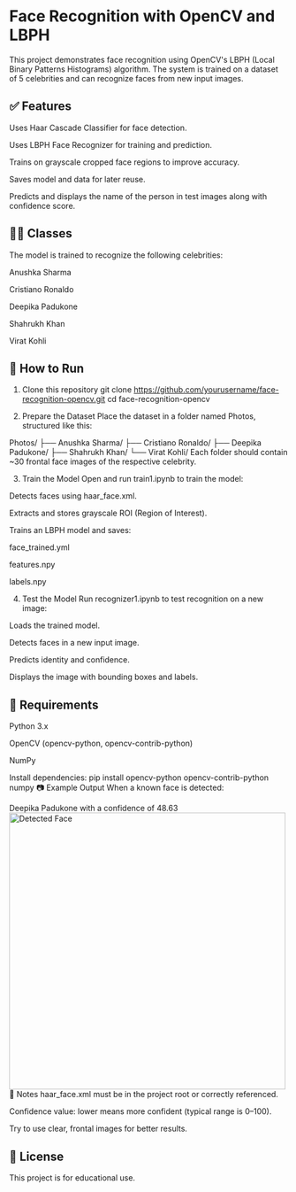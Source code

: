 # Face Recognition with OpenCV and LBPH
This project demonstrates face recognition using OpenCV's LBPH (Local Binary Patterns Histograms) algorithm. The system is trained on a dataset of 5 celebrities and can recognize faces from new input images.

## ✅ Features
Uses Haar Cascade Classifier for face detection.

Uses LBPH Face Recognizer for training and prediction.

Trains on grayscale cropped face regions to improve accuracy.

Saves model and data for later reuse.

Predicts and displays the name of the person in test images along with confidence score.

## 👨‍🏫 Classes
The model is trained to recognize the following celebrities:

Anushka Sharma

Cristiano Ronaldo

Deepika Padukone

Shahrukh Khan

Virat Kohli

## 🚀 How to Run
1. Clone this repository
git clone https://github.com/yourusername/face-recognition-opencv.git
cd face-recognition-opencv

2. Prepare the Dataset
Place the dataset in a folder named Photos, structured like this:

Photos/
├── Anushka Sharma/
├── Cristiano Ronaldo/
├── Deepika Padukone/
├── Shahrukh Khan/
└── Virat Kohli/
Each folder should contain ~30 frontal face images of the respective celebrity.

3. Train the Model
Open and run train1.ipynb to train the model:

Detects faces using haar_face.xml.

Extracts and stores grayscale ROI (Region of Interest).

Trains an LBPH model and saves:

face_trained.yml

features.npy

labels.npy

4. Test the Model
Run recognizer1.ipynb to test recognition on a new image:

Loads the trained model.

Detects faces in a new input image.

Predicts identity and confidence.

Displays the image with bounding boxes and labels.

## 🧠 Requirements
Python 3.x

OpenCV (opencv-python, opencv-contrib-python)

NumPy

Install dependencies:
pip install opencv-python opencv-contrib-python numpy
📷 Example Output
When a known face is detected:

Deepika Padukone with a confidence of 48.63
<img src="example_output.jpg" alt="Detected Face" width="500"/>
📌 Notes
haar_face.xml must be in the project root or correctly referenced.

Confidence value: lower means more confident (typical range is 0–100).

Try to use clear, frontal images for better results.

## 📃 License
This project is for educational use.
